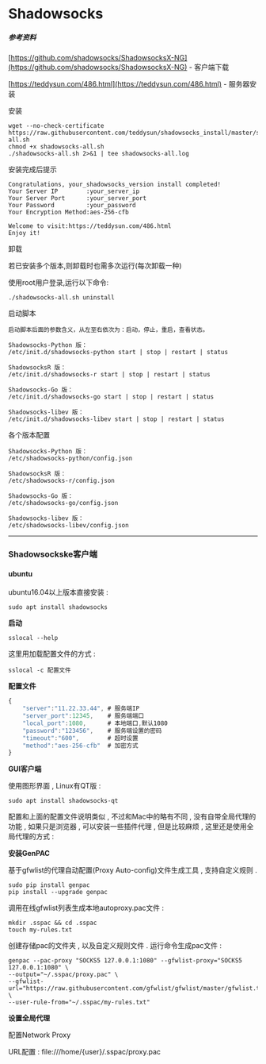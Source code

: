 # Shadowsocks

##### 参考资料

[https://github.com/shadowsocks/ShadowsocksX-NG](https://github.com/shadowsocks/ShadowsocksX-NG) - 客户端下载

[https://teddysun.com/486.html](https://teddysun.com/486.html) - 服务器安装

安装

```
wget --no-check-certificate https://raw.githubusercontent.com/teddysun/shadowsocks_install/master/shadowsocks-all.sh
chmod +x shadowsocks-all.sh
./shadowsocks-all.sh 2>&1 | tee shadowsocks-all.log
```

安装完成后提示

```
Congratulations, your_shadowsocks_version install completed!
Your Server IP        :your_server_ip
Your Server Port      :your_server_port
Your Password         :your_password
Your Encryption Method:aes-256-cfb

Welcome to visit:https://teddysun.com/486.html
Enjoy it!
```

卸载

若已安装多个版本,则卸载时也需多次运行\(每次卸载一种\)

使用root用户登录,运行以下命令:

```
./shadowsocks-all.sh uninstall
```

启动脚本

```
启动脚本后面的参数含义，从左至右依次为：启动，停止，重启，查看状态。

Shadowsocks-Python 版：
/etc/init.d/shadowsocks-python start | stop | restart | status

ShadowsocksR 版：
/etc/init.d/shadowsocks-r start | stop | restart | status

Shadowsocks-Go 版：
/etc/init.d/shadowsocks-go start | stop | restart | status

Shadowsocks-libev 版：
/etc/init.d/shadowsocks-libev start | stop | restart | status
```

各个版本配置

```
Shadowsocks-Python 版：
/etc/shadowsocks-python/config.json

ShadowsocksR 版：
/etc/shadowsocks-r/config.json

Shadowsocks-Go 版：
/etc/shadowsocks-go/config.json

Shadowsocks-libev 版：
/etc/shadowsocks-libev/config.json
```

---

### Shadowsockske客户端

#### ubuntu

ubuntu16.04以上版本直接安装 :

```
sudo apt install shadowsocks
```

**启动**

```
sslocal --help
```

这里用加载配置文件的方式 :

```
sslocal -c 配置文件
```

**配置文件**

```js
{
    "server":"11.22.33.44", # 服务端IP
    "server_port":12345,    # 服务端端口
    "local_port":1080,      # 本地端口,默认1080
    "password":"123456",    # 服务端设置的密码
    "timeout":"600",        # 超时设置
    "method":"aes-256-cfb"  # 加密方式
}
```

**GUI客户端**

使用图形界面 , Linux有QT版 :

```
sudo apt install shadowsocks-qt
```

配置和上面的配置文件说明类似 , 不过和Mac中的略有不同 , 没有自带全局代理的功能 , 如果只是浏览器 , 可以安装一些插件代理 , 但是比较麻烦 , 这里还是使用全局代理的方式 :

**安装GenPAC**

基于gfwlist的代理自动配置\(Proxy Auto-config\)文件生成工具 , 支持自定义规则 .

```
sudo pip install genpac
pip install --upgrade genpac
```

调用在线gfwlist列表生成本地autoproxy.pac文件 :

```
mkdir .sspac && cd .sspac
touch my-rules.txt
```

创建存储pac的文件夹 , 以及自定义规则文件 . 运行命令生成pac文件 :

```
genpac --pac-proxy "SOCKS5 127.0.0.1:1080" --gfwlist-proxy="SOCKS5 127.0.0.1:1080" \
--output="~/.sspac/proxy.pac" \
--gfwlist-url="https://raw.githubusercontent.com/gfwlist/gfwlist/master/gfwlist.txt" \
--user-rule-from="~/.sspac/my-rules.txt"
```

**设置全局代理**

配置Network Proxy

URL配置 : file:///home/{user}/.sspac/proxy.pac

